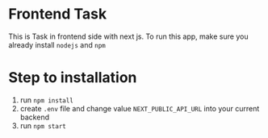 # Frontend Task

This is Task in frontend side with next js. To run this app, make sure you already install `nodejs` and `npm`

# Step to installation

1. run `npm install`
2. create `.env` file and change value `NEXT_PUBLIC_API_URL` into your current backend
3. run `npm start`